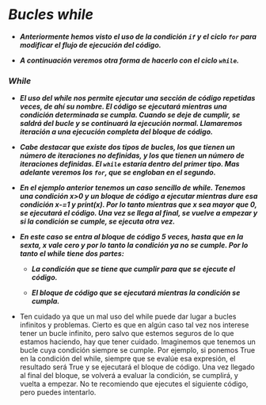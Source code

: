 # **_Bucles while_**

- **_Anteriormente hemos visto el uso de la condición ```if``` y el ciclo ```for``` para modificar el flujo de ejecución del código._**
  
- **_A continuación veremos otra forma de hacerlo con el ciclo ```while```._**

### **_While_**

- **_El uso del while nos permite ejecutar una sección de código repetidas veces, de ahí su nombre. El código se ejecutará mientras una condición determinada se cumpla. Cuando se deje de cumplir, se saldrá del bucle y se continuará la ejecución normal. Llamaremos iteración a una ejecución completa del bloque de código._**

- **_Cabe destacar que existe dos tipos de bucles, los que tienen un número de iteraciones no definidas, y los que tienen un número de iteraciones definidas. El ```while``` estaría dentro del primer tipo. Mas adelante veremos los ```for```, que se engloban en el segundo._**

- **_En el ejemplo anterior tenemos un caso sencillo de while. Tenemos una condición x>0 y un bloque de código a ejecutar mientras dure esa condición x-=1 y print(x). Por lo tanto mientras que x sea mayor que 0, se ejecutará el código. Una vez se llega al final, se vuelve a empezar y si la condición se cumple, se ejecuta otra vez._**
  
- **_En este caso se entra al bloque de código 5 veces, hasta que en la sexta, x vale cero y por lo tanto la condición ya no se cumple. Por lo tanto el while tiene dos partes:_**

  - **_La condición que se tiene que cumplir para que se ejecute el código._**
  
  - **_El bloque de código que se ejecutará mientras la condición se cumpla._**

- Ten cuidado ya que un mal uso del while puede dar lugar a bucles infinitos y problemas. Cierto es que en algún caso tal vez nos interese tener un bucle infinito, pero salvo que estemos seguros de lo que estamos haciendo, hay que tener cuidado. Imaginemos que tenemos un bucle cuya condición siempre se cumple. Por ejemplo, si ponemos True en la condición del while, siempre que se evalúe esa expresión, el resultado será True y se ejecutará el bloque de código. Una vez llegado al final del bloque, se volverá a evaluar la condición, se cumplirá, y vuelta a empezar. No te recomiendo que ejecutes el siguiente código, pero puedes intentarlo.
